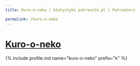 ```yaml
---
title: Kuro-o-neko | Statystyki patronite.pl | Patromierz

permalink: /kuro-o-neko
---
```


# [Kuro-o-neko](https://patronite.pl/kuro-o-neko)

{% include profile.md name="kuro-o-neko" prefix="k" %}
